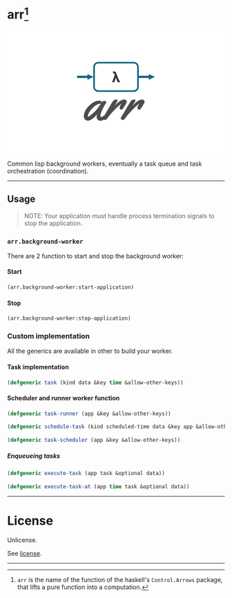 # arr[^1]

![arr](https://raw.githubusercontent.com/cl-sdk/arr/refs/heads/main/assets/github-banner.png "arr")

Common lisp background workers, eventually a task queue and task orchestration (coordination).

---

## Usage

> NOTE: Your application must handle process termination signals to stop the application.

### `arr.background-worker`

There are 2 function to start and stop the background worker:

#### Start

```lisp
(arr.background-worker:start-application)
```

#### Stop

```lisp
(arr.background-worker:stop-application)
```

### Custom implementation

All the generics are available in other to build your worker.

#### Task implementation

```lisp
(defgeneric task (kind data &key time &allow-other-keys))
```

#### Scheduler and runner worker function

```lisp
(defgeneric task-runner (app &key &allow-other-keys))
```

```lisp
(defgeneric schedule-task (kind scheduled-time data &key app &allow-other-keys))
```

```lisp
(defgeneric task-scheduler (app &key &allow-other-keys))
```

##### Enqueueing tasks

```lisp
(defgeneric execute-task (app task &optional data))
```

```lisp
(defgeneric execute-task-at (app time task &optional data))
```

---

# License

Unlicense.

See [license](https://github.com/cl-sdk/arr/blob/main/license).

---

[^1]: `arr` is the name of the function of the haskell's `Control.Arrows` package, that lifts a pure function into a computation.
